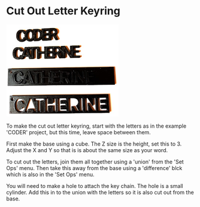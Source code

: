 
# Cut Out Letter Keyring


![examples](assets/images/samples.jpg)


To make the cut out letter keyring, start with the letters as in the example 'CODER' project, but this time, leave space between them.

First make the base using a cube. The Z size is the height, set this to 3. Adjust the X and Y so that is is about the same size as your word.

To cut out the letters, join them all together using a 'union' from the 'Set Ops' menu. Then take this away from the base using a 'difference' blck which is also in the 'Set Ops' menu.

You will need to make a hole to attach the key chain. The hole is a small cylinder. Add this in to the union with the letters so it is also cut out from the base.
